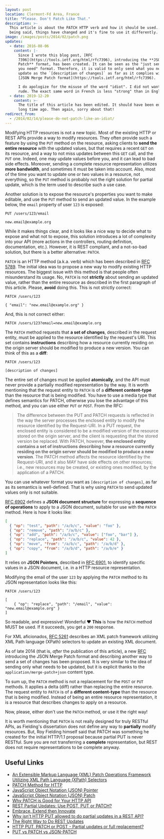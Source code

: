```yaml
---
layout: post
location: Clermont-Fd Area, France
title: "Please. Don't Patch Like That."
description: >-
  This article is about the PATCH HTTP verb and how it should be used. That
  being said, things have changed and it's fine to use it differently.
image: /images/posts/2014/02/patch.png
updates:
  - date: 2016-08-06
    content: |-
      Since I wrote this blog post, [RFC
      7396](https://tools.ietf.org/html/rfc7396), introducing the **JSON Merge
      Patch** format, has been created. It can be seen as the "just send what
      you need" format. Therefore, it is valid to only send what you need to
      update as the `[description of changes]` as far as it complies with the
      [JSON Merge Patch format](https://tools.ietf.org/html/rfc7396).

      I do apologize for the misuse of the word "idiot". I did not want to be
      rude. The exact same word in French is less "strong" than in English.
  - date: 2019-12-20
    content: >-
      The title of this article has been edited. It should have been edited a
      long time ago. Then again, sorry about that!
redirect_from:
  - /2014/02/14/please-do-not-patch-like-an-idiot/
---
```


<style>
  .language-http .err {
    color: #bf616a!important;
    background: none!important;
  }
</style>

Modifying HTTP resources is not a new topic. Most of the existing HTTP or REST
APIs provide a way to modify resources. They often provide such a feature by
using the `PUT` method on the resource, asking clients to **send the entire
resource** with the updated values, but that requires a recent `GET` on its
resource, and a way to not miss updates between this `GET` call, and the `PUT`
one. Indeed, one may update values before you, and it can lead to bad side
effects. Moreover, sending a complete resource representation utilizes **more
bandwidth**, and sometimes it must be taken into account. Also, most of the time
you want to update one or two values in a resource, not everything, so the `PUT`
method is probably not the right solution for partial update, which is the term
used to describe such a use case.

Another solution is to expose the resource's properties you want to make
editable, and use the `PUT` method to send an updated value. In the example
below, the `email` property of user `123` is exposed:

```http
PUT /users/123/email

new.email@example.org
```

While it makes things clear, and it looks like a nice way to decide what to
expose and what not to expose, this solution introduces a lot of complexity
into your API (more actions in the controllers, routing definition,
documentation, etc.). However, it is REST compliant, and a not-so-bad solution,
but there is a better alternative: `PATCH`.

`PATCH` is an HTTP method (a.k.a. verb) which has been described in [RFC
5789](https://tools.ietf.org/html/rfc5789). The initial idea was to propose a
new way to modify existing HTTP resources. The biggest issue with this method is
that people often misunderstand its usage. No, `PATCH` is not **strictly** about
sending an updated value, rather than the entire resource as described in the
first paragraph of this article. Please, **avoid** doing this. This is not
strictly correct:

```http
PATCH /users/123

{ "email": "new.email@example.org" }
```

And, this is not correct either:

```http
PATCH /users/123?email=new.email@example.org
```

The `PATCH` method requests that **a set of changes**, described in the request
entity, must be applied to the resource identified by the request's URI. This
set contains **instructions** describing how a resource currently residing on
the origin server should be modified to produce a new version. You can think of
this as a **diff**:

```http
PATCH /users/123

[description of changes]
```

The entire set of changes must be applied **atomically**, and the API must never
provide a partially modified representation by the way. It is worth mentioning
that the request entity to `PATCH` is of a **different content-type** than the
resource that is being modified. You have to use a media type that defines
semantics for PATCH, otherwise you lose the advantage of this method, and you
can use either `PUT` or `POST`. From the RFC:

> The difference between the PUT and PATCH requests is reflected in the way the
> server processes the enclosed entity to modify the resource identified by the
> Request-URI. In a PUT request, the enclosed entity is considered to be a
> modified version of the resource stored on the origin server, and the client is
> requesting that the stored version be replaced. With PATCH, however, **the
> enclosed entity contains a set of instructions describing how a resource
> currently residing on the origin server should be modified to produce a new
> version**. The PATCH method affects the resource identified by the Request-URI,
> and it also MAY have side effects on other resources; i.e., new resources may be
> created, or existing ones modified, by the application of a PATCH.

You can use whatever format you want as `[description of changes]`, as far as its
semantics is well-defined. That is why using `PATCH` to send updated values only
is not suitable.

[RFC 6902](http://tools.ietf.org/html/rfc6902) defines a **JSON document
structure** for expressing a **sequence of operations** to apply to a JSON
document, suitable for use with the `PATCH` method. Here is how it looks like:

```json
[
  { "op": "test", "path": "/a/b/c", "value": "foo" },
  { "op": "remove", "path": "/a/b/c" },
  { "op": "add", "path": "/a/b/c", "value": ["foo", "bar"] },
  { "op": "replace", "path": "/a/b/c", "value": 42 },
  { "op": "move", "from": "/a/b/c", "path": "/a/b/d" },
  { "op": "copy", "from": "/a/b/d", "path": "/a/b/e" }
]
```

It relies on **JSON Pointers**, described in [RFC
6901](http://tools.ietf.org/html/rfc6901), to identify specific values in a JSON
document, i.e. in a HTTP resource representation.

Modifying the email of the user `123` by applying the `PATCH` method to its JSON
representation looks like this:

```http
PATCH /users/123

[
    { "op": "replace", "path": "/email", "value": "new.email@example.org" }
]
```

So readable, and expressive! Wonderful &hearts; **This** is how the `PATCH`
method MUST be used. If it succeeds, you get a `200` response.

For XML aficionados, [RFC 5261](http://tools.ietf.org/html/rfc5261) describes an
XML patch framework utilizing XML Path language (XPath) selectors to update an
existing XML document.

As of late 2014 (that is, _after_ the publication of this article), a new
[RFC](https://tools.ietf.org/html/rfc7396) introducing the JSON Merge Patch
format and describing another way to send a set of changes has been proposed. It
is very similar to the idea of sending only what needs to be updated, but it is
explicit thanks to the `application/merge-patch+json` content type.

To sum up, the `PATCH` method is not a replacement for the `POST` or `PUT`
methods. It applies a delta (diff) rather than replacing the entire resource.
The request entity to `PATCH` is of a **different content-type** than the
resource that is being modified. Instead of being an entire resource
representation, it is a resource that describes changes to apply on a resource.

Now, please, either don't use the `PATCH` method, or use it the right way!

It is worth mentioning that `PATCH` is not really designed for truly RESTful APIs,
as Fielding's dissertation does not define any way to **partially** modify
resources. But, Roy Fielding himself said that PATCH was something he created
for the initial HTTP/1.1 proposal because partial PUT is never RESTful.  Sure
you are not transferring a **complete** representation, but REST does not
require representations to be complete anyway.

## Useful Links

- [An Extensible Markup Language (XML) Patch Operations Framework Utilizing XML
  Path Language (XPath) Selectors](http://tools.ietf.org/html/rfc5261)
- [PATCH Method for HTTP](https://tools.ietf.org/html/rfc5789)
- [JavaScript Object Notation (JSON) Pointer](http://tools.ietf.org/html/rfc6901)
- [JavaScript Object Notation (JSON) Patch](http://tools.ietf.org/html/rfc6902)
- [Why PATCH is Good for Your HTTP API](http://www.mnot.net/blog/2012/09/05/patch)
- [REST Partial Updates: Use POST, PUT or
  PATCH?](http://jasonsirota.com/rest-partial-updates-use-post-put-or-patch)
- [Embrace, Extend then
  Innovate](http://intertwingly.net/blog/2008/02/15/Embrace-Extend-then-Innovate)
- [Why isn't HTTP PUT allowed to do partial updates in a REST
  API?](http://stackoverflow.com/questions/19732423/why-isnt-http-put-allowed-to-do-partial-updates-in-a-rest-api)
- [The Right Way to Do REST
  Updates](http://blog.earaya.com/blog/2013/05/30/the-right-way-to-do-rest-updates/)
- [HTTP PUT, PATCH or POST - Partial updates or full
  replacement?](http://soabits.blogspot.fr/2013/01/http-put-patch-or-post-partial-updates.html)
- [PUT vs PATCH vs
  JSON-PATCH](https://philsturgeon.uk/api/2016/05/03/put-vs-patch-vs-json-patch/)
